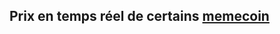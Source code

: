 ## Prix en temps réel de certains [memecoin](https://fr.wikipedia.org/wiki/Meme_coin)

<iframe srcdoc='<!DOCTYPE html>
<html lang="fr">
<head>
    <meta charset="UTF-8">
    <meta name="viewport" content="width=device-width, initial-scale=1.0">
    <style>
        body {
            margin: 0;
            padding: 0;
            overflow: hidden;
        }
    </style>
    <script src="https://widgets.coingecko.com/gecko-coin-price-static-headline-widget.js"></script>
</head>
<body>
    <gecko-coin-price-static-headline-widget locale="fr" dark-mode="true" coin-ids="dogecoin,pepe,shiba-inu,dogwifcoin" initial-currency="usd"></gecko-coin-price-static-headline-widget>
</body>
</html>' 
style="border: none; width: 100%; height: 100%;"></iframe>


## Qu'est-ce qu'un memecoin ?

Un memecoin est une cryptomonnaie souvent créée comme une blague ou en hommage à un mème Internet populaire. Le plus connu est le Dogecoin, inspiré du mème du chien Shiba Inu.
L'attrait des memecoins réside dans leur côté ludique et leur capacité à rassembler des communautés. Leur valeur peut connaître des hausses spectaculaires grâce à la spéculation et à l'engouement sur les réseaux sociaux. Cependant, investir dans des memecoins comporte des risques importants en raison de leur volatilité et du manque de fondamentaux solides.
En résumé, les memecoins sont un phénomène amusant dans le monde des cryptomonnaies, mais il est crucial d'investir avec prudence et de ne jamais investir plus que ce que l'on peut se permettre de perdre.##

## Comment acheter des memecoin ?


## Sources

[Wikipedia](https://fr.wikipedia.org/wiki/Meme_coin)